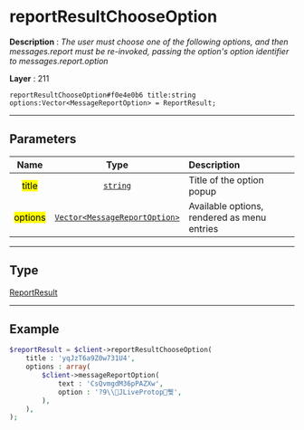# reportResultChooseOption

**Description** : *The user must choose one of the following options, and then messages.report must be re-invoked, passing the option's option identifier to messages.report.option*

**Layer** : 211

```tl
reportResultChooseOption#f0e4e0b6 title:string options:Vector<MessageReportOption> = ReportResult;
```

---

## Parameters

| Name | Type | Description |
| :---: | :---: | :--- |
| <mark>title</mark> | [`string`](type/string) | Title of the option popup |
| <mark>options</mark> | [`Vector<MessageReportOption>`](type/MessageReportOption) | Available options, rendered as menu entries |

---

## Type

[ReportResult](type/ReportResult)

---

## Example

```php
$reportResult = $client->reportResultChooseOption(
	title : 'yqJzT6a9Z0w731U4',
	options : array(
		$client->messageReportOption(
			text : 'CsQvmgdM36pPAZXw',
			option : '?9\\JLiveProtop쀛',
		),
	),
);
```